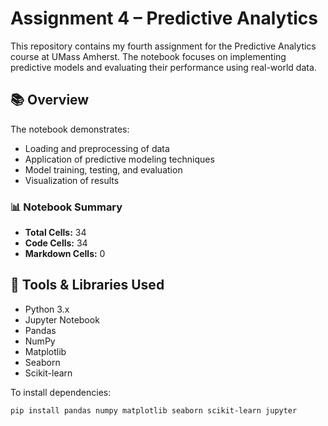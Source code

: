 # Assignment 4 – Predictive Analytics

This repository contains my fourth assignment for the Predictive Analytics course at UMass Amherst. The notebook focuses on implementing predictive models and evaluating their performance using real-world data.

## 📚 Overview

The notebook demonstrates:

- Loading and preprocessing of data  
- Application of predictive modeling techniques  
- Model training, testing, and evaluation  
- Visualization of results

### 📊 Notebook Summary

- **Total Cells:** 34  
- **Code Cells:** 34  
- **Markdown Cells:** 0

## 🧰 Tools & Libraries Used

- Python 3.x  
- Jupyter Notebook  
- Pandas  
- NumPy  
- Matplotlib  
- Seaborn  
- Scikit-learn

To install dependencies:

```bash
pip install pandas numpy matplotlib seaborn scikit-learn jupyter